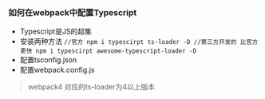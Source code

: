 ### 如何在webpack中配置Typescript

* Typescript是JS的超集   
* 安装两种方法
    `
    //官方
    npm i typescirpt ts-loader -D
    //第三方开发的 比官方更快
    npm i typescirpt awesome-typescript-loader -D
    `
* 配置tsconfig.json    
* 配置webpack.config.js
> webpack4 对应的ts-loader为4以上版本

